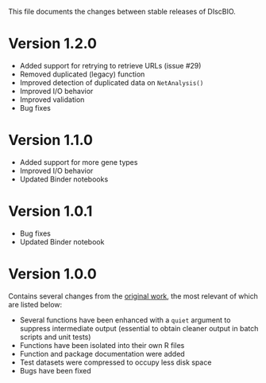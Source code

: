 This file documents the changes between stable releases of DIscBIO.

# Version 1.2.0

- Added support for retrying to retrieve URLs (issue #29)
- Removed duplicated (legacy) function
- Improved detection of duplicated data on `NetAnalysis()`
- Improved I/O behavior
- Improved validation
- Bug fixes

# Version 1.1.0

- Added support for more gene types
- Improved I/O behavior
- Updated Binder notebooks

# Version 1.0.1

- Bug fixes
- Updated Binder notebook

# Version 1.0.0

Contains several changes from the [original work](https://github.com/SystemsBiologist/PSCAN), the most relevant of which are listed below:

- Several functions have been enhanced with a `quiet` argument to suppress intermediate output (essential to obtain cleaner output in batch scripts and unit tests)
- Functions have been isolated into their own R files
- Function and package documentation were added
- Test datasets were compressed to occupy less disk space
- Bugs have been fixed